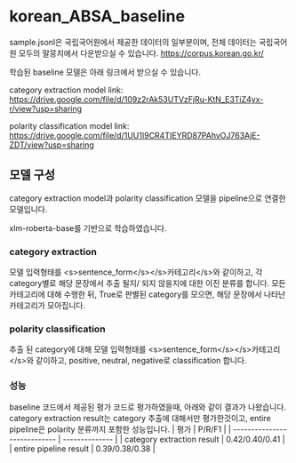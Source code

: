 # korean_ABSA_baseline

sample.jsonl은 국립국어원에서 제공한 데이터의 일부분이며, 전체 데이터는 국립국어원 모두의 말뭉치에서 다운받으실 수 있습니다. https://corpus.korean.go.kr/

학습된 baseline 모델은 아래 링크에서 받으실 수 있습니다.

category extraction model link: https://drive.google.com/file/d/109z2rAk53UTVzFjRu-KtN_E3TiZ4yx-r/view?usp=sharing

polarity classification model link: https://drive.google.com/file/d/1UU1I9CR4TIEYRD87PAhvOJ763AjE-ZDT/view?usp=sharing

## 모델 구성
category extraction model과 polarity classification 모델을 pipeline으로 연결한 모델입니다.

xlm-roberta-base를 기반으로 학습하였습니다.

### category extraction
모델 입력형태를 \<s>sentence_form\</s>\</s>카테고리\</s>와 같이하고, 각 category별로 해당 문장에서 추출 될지/ 되지 않을지에 대한 이진 분류를 합니다.
모든 카테고리에 대해 수행한 뒤, True로 판별된 category를 모으면, 해당 문장에서 나타난 카테고리가 모아집니다.

### polarity classification
추출 된 category에 대해 모델 입력형태를 \<s>sentence_form\</s>\</s>카테고리\</s>와 같이하고, positive, neutral, negative로 classification 합니다.

### 성능
baseline 코드에서 제공된 평가 코드로 평가하였을때, 아래와 같이 결과가 나왔습니다.
category extraction result는 category 추출에 대해서만 평가한것이고, entire pipeline은 polarity 분류까지 포함한 성능입니다.
| 평가                       |  P/R/F1         |
| ---------------------------- | -------------- |
| category extraction result | 0.42/0.40/0.41 |
| entire pipeline result | 0.39/0.38/0.38 |
